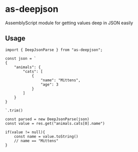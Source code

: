 # as-deepjson
AssemblyScript module for getting values deep in JSON easily

## Usage

```
import { DeepJsonParse } from "as-deepjson";

const json = `
{
    "animals": {
        "cats": [
            {
                "name": "Mittens",
                "age": 3
            }
        ]
    }
}

`.trim()

const parsed = new DeepJsonParse(json)
const value = res.get("animals.cats[0].name")

if(value != null){
    const name = value.toString()
    // name == "Mittens"
}

```